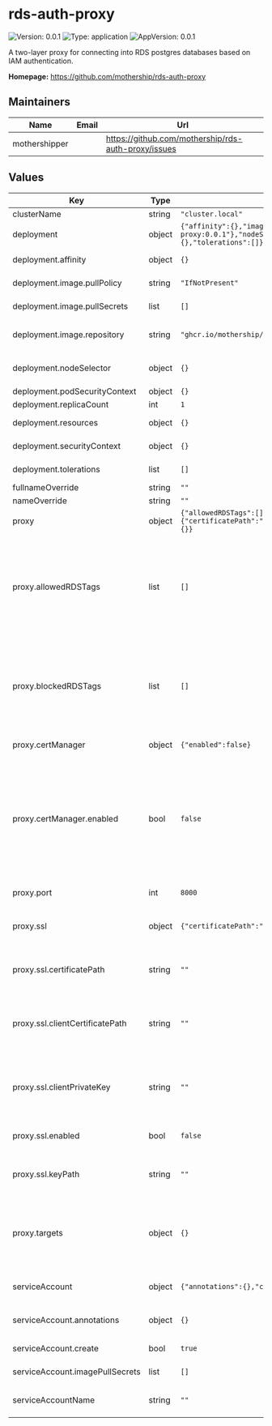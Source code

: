 # rds-auth-proxy

![Version: 0.0.1](https://img.shields.io/badge/Version-0.0.1-informational?style=flat-square) ![Type: application](https://img.shields.io/badge/Type-application-informational?style=flat-square) ![AppVersion: 0.0.1](https://img.shields.io/badge/AppVersion-0.0.1-informational?style=flat-square)

A two-layer proxy for connecting into RDS postgres databases based on IAM authentication.

**Homepage:** <https://github.com/mothership/rds-auth-proxy>

## Maintainers

| Name | Email | Url |
| ---- | ------ | --- |
| mothershipper |  | https://github.com/mothership/rds-auth-proxy/issues |

## Values

| Key | Type | Default | Description |
|-----|------|---------|-------------|
| clusterName | string | `"cluster.local"` | DNS name of the cluster |
| deployment | object | `{"affinity":{},"image":{"pullPolicy":"IfNotPresent","pullSecrets":[],"repository":"ghcr.io/mothership/rds-auth-proxy:0.0.1"},"nodeSelector":{},"podSecurityContext":{},"replicaCount":1,"resources":{},"securityContext":{},"tolerations":[]}` | Deployment resource settings |
| deployment.affinity | object | `{}` | Affinity rules for the proxy deployment |
| deployment.image.pullPolicy | string | `"IfNotPresent"` | Image pull policy for the proxy |
| deployment.image.pullSecrets | list | `[]` | Image pull policy for the proxy deployment |
| deployment.image.repository | string | `"ghcr.io/mothership/rds-auth-proxy:0.0.1"` | If you want to bundle your own proxy distribution, you can change the image/tag |
| deployment.nodeSelector | object | `{}` | Node selector, if you want to deploy it to a particular node group |
| deployment.podSecurityContext | object | `{}` | Pod security context |
| deployment.replicaCount | int | `1` | Number of pods to run |
| deployment.resources | object | `{}` | Resources for the proxy deployment |
| deployment.securityContext | object | `{}` | Container security context for the proxy |
| deployment.tolerations | list | `[]` | Tolerations for the proxy deployment |
| fullnameOverride | string | `""` |  |
| nameOverride | string | `""` |  |
| proxy | object | `{"allowedRDSTags":[],"blockedRDSTags":[],"certManager":{"enabled":false},"port":8000,"ssl":{"certificatePath":"","clientCertificatePath":"","clientPrivateKey":"","enabled":false,"keyPath":""},"targets":{}}` | Settings for the proxy itself |
| proxy.allowedRDSTags | list | `[]` | Tags used to filter RDS instances. If empty, all RDS postgres instances are allowed to connect through the proxy unless otherwise blocked.  If multiple tags are set, allowed tags must be on the RDS instance, and their values must match the value exactly. |
| proxy.blockedRDSTags | list | `[]` | Tags used to filter RDS instances. If empty, all RDS postgres instances are allowed to connect through the proxy. If multiple tags are set, ANY matching tag on the RDS instance will stop the proxy connecting to it. |
| proxy.certManager | object | `{"enabled":false}` | Set to false if you want to bring your own certificate |
| proxy.certManager.enabled | bool | `false` | If true, creates client SSL certificates using certManager. Client certificates are used in the sessions with RDS instances. If proxy.ssl.enabled is also true, this will issue a self-signed certificate for communication between clients and the proxy server. |
| proxy.port | int | `8000` | The port used for the postgres protocol |
| proxy.ssl | object | `{"certificatePath":"","clientCertificatePath":"","clientPrivateKey":"","enabled":false,"keyPath":""}` | The SSL config for the proxy itself. SSL for individual hosts/targets is defined below |
| proxy.ssl.certificatePath | string | `""` | Path in the container to the proxy's SSL certificate, if proxy.certManager.enabled is true, this is ignored. |
| proxy.ssl.clientCertificatePath | string | `""` | Path in the container to the SSL certificate for outbound connections to RDS. if proxy.certManager.enabled is true, this is ignored. |
| proxy.ssl.clientPrivateKey | string | `""` | Path in the container to the SSL private key for outbound connections to RDS. If proxy.certManager.enabled is true, this is ignored. |
| proxy.ssl.enabled | bool | `false` | If true, the proxy will enable clients to use SSL when connecting to it |
| proxy.ssl.keyPath | string | `""` | Path in the container to the proxy's SSL private key, if proxy.certManager.enabled is true, this is ignored. |
| proxy.targets | object | `{}` | ({ "name": { "host": string, "ssl": { "mode": "disable" }}}) Additional databases that you want the proxy to allow connections to, like self-hosted postgres instances. |
| serviceAccount | object | `{"annotations":{},"create":true,"imagePullSecrets":[]}` | Service account settings if we create the service account |
| serviceAccount.annotations | object | `{}` | Annotations for the service account - this can be used for IRSA auth to AWS |
| serviceAccount.create | bool | `true` | Creates a service account for you if true |
| serviceAccount.imagePullSecrets | list | `[]` | List of image pull secrets for the service account |
| serviceAccountName | string | `""` | Service account name for the proxy deployment, if you own service account |

